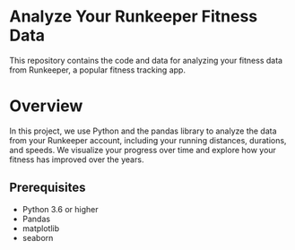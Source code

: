 # Analyze Your Runkeeper Fitness Data
This repository contains the code and data for analyzing your fitness data from Runkeeper, a popular fitness tracking app.

# Overview
In this project, we use Python and the pandas library to analyze the data from your Runkeeper account, including your running distances, durations, and speeds. We visualize your progress over time and explore how your fitness has improved over the years.

## Prerequisites
* Python 3.6 or higher
* Pandas
* matplotlib
* seaborn